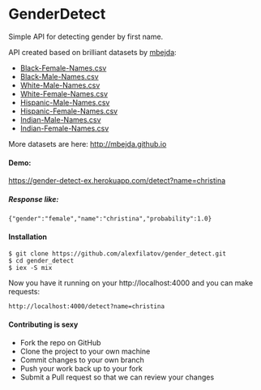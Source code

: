 # GenderDetect

Simple API for detecting gender by first name.

API created based on brilliant datasets by [mbejda](https://gist.github.com/mbejda):

- [Black-Female-Names.csv](https://gist.github.com/mbejda/9dc89056005a689a6456)
- [Black-Male-Names.csv](https://gist.github.com/mbejda/61eb488cec271086632d)
- [White-Male-Names.csv](https://gist.github.com/mbejda/6c2293ba3333b7e76269)
- [White-Female-Names.csv](https://gist.github.com/mbejda/26ad0574eda7fca78573)
- [Hispanic-Male-Names.csv](https://gist.github.com/mbejda/21fbbfe24efd2a114800)
- [Hispanic-Female-Names.csv](https://gist.github.com/mbejda/1e77ee4ad268916142a6)
- [Indian-Male-Names.csv](https://gist.github.com/mbejda/7f86ca901fe41bc14a63)
- [Indian-Female-Names.csv](https://gist.github.com/mbejda/9b93c7545c9dd93060bd)

More datasets are here: http://mbejda.github.io

#### Demo:
https://gender-detect-ex.herokuapp.com/detect?name=christina

##### Response like:
```
{"gender":"female","name":"christina","probability":1.0}
```

#### Installation

```
$ git clone https://github.com/alexfilatov/gender_detect.git
$ cd gender_detect
$ iex -S mix
```

Now you have it running on your http://localhost:4000 and you can make requests:

```
http://localhost:4000/detect?name=christina
```


#### Contributing is sexy

- Fork the repo on GitHub
- Clone the project to your own machine
- Commit changes to your own branch
- Push your work back up to your fork
- Submit a Pull request so that we can review your changes
